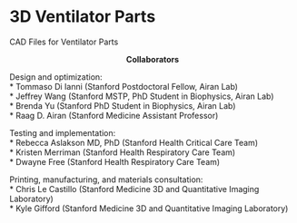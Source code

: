 # 3D Ventilator Parts
CAD Files for Ventilator Parts

<p align="center">
<strong>Collaborators</strong>
</p>

<p>Design and optimization:<br>
* Tommaso Di Ianni (Stanford Postdoctoral Fellow, Airan Lab)<br>
* Jeffrey Wang (Stanford MSTP, PhD Student in Biophysics, Airan Lab)<br>
* Brenda Yu (Stanford PhD Student in Biophysics, Airan Lab)<br>
* Raag D. Airan (Stanford Medicine Assistant Professor)</p>

<p>Testing and implementation:<br>
* Rebecca Aslakson MD, PhD (Stanford Health Critical Care Team)<br>
* Kristen Merriman (Stanford Health Respiratory Care Team)<br>
* Dwayne Free (Stanford Health Respiratory Care Team)</p>

<p>Printing, manufacturing, and materials consultation:<br>
* Chris Le Castillo (Stanford Medicine 3D and Quantitative Imaging Laboratory)<br>
* Kyle Gifford (Stanford Medicine 3D and Quantitative Imaging Laboratory)</p>